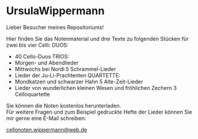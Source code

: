 # UrsulaWippermann

Lieber Besucher meines Repositoriums!

Hier finden Sie das Notenmaterial und drei Texte zu folgenden Stücken für zwei bis vier Celli:
DUOS:
  - 40 Cello-Duos
TRIOS:  
  - Morgen- und Abendlieder
  - Mittwochs bei Nordi
    5 Schrammel-Lieder
  - Lieder der Ju-Li-Prachtenten
QUARTETTE:
  - Mondkatzen und schwarzer Hahn 
    5 Alte-Zeit-Lieder 
  - Lieder von wunderlichen kleinen Wesen und fröhlichen Zechern 
    3 Celloquartette
  
Sie können die Noten kostenlos herunterladen.  
Für weitere Fragen und zum Beispiel gedruckte Hefte der Lieder können Sie mir gerne eine E-Mail schreiben:
  
  cellonoten.wippermann@web.de
